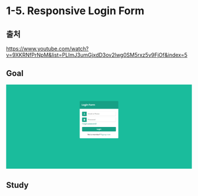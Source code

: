 # 1-5. Responsive Login Form

## 출처

https://www.youtube.com/watch?v=9XKRNfPrNpM&list=PLImJ3umGjxdD3ov2lwg0SM5rxz5v9FjOf&index=5

## Goal

<img src="img/goal.png ">

## Study
